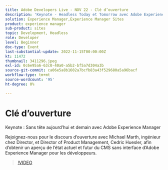 ```yaml
---
title: Adobe Developers Live - NOV 22 - Clé d’ouverture
description: 'Keynote - Headless Today et Tomorrow avec Adobe Experience Manager : Rejoignez-nous pour le discours d’ouverture avec Monsieur Director of Engineering, Michael Marth et Director of Product Management, Cedric Huesler pour un point de vue de développeur sur l’état actuel et futur du CMS sans interface d’Adobe Experience Manager.'
solution: Experience Manager,Experience Manager Sites
product: experience manager
sub-product: sites
topic: Development, Headless
role: Developer
level: Beginner
doc-type: Event
last-substantial-update: 2022-11-15T00:00:00Z
kt: 11472
thumbnail: 3411296.jpeg
exl-id: 0c6e95a6-63c0-40a0-a5b2-bf5a7d304a3b
source-git-commit: ca06e5a8b1602a7bcfb83a43f529680a5a96bacf
workflow-type: tm+mt
source-wordcount: '95'
ht-degree: 0%

---
```


# Clé d’ouverture

Keynote : Sans tête aujourd’hui et demain avec Adobe Experience Manager

Rejoignez-nous pour le discours d’ouverture avec Michael Marth, ingénieur chez Director, et Director of Product Management, Cedric Huesler, afin d’obtenir un aperçu de l’état actuel et futur du CMS sans interface d’Adobe Experience Manager pour les développeurs.

>[!VIDEO](https://video.tv.adobe.com/v/3411296/?quality=12&learn=on)

